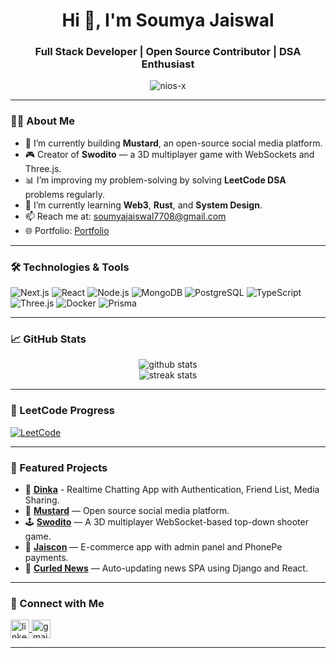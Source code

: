 <h1 align="center">Hi 👋, I'm Soumya Jaiswal</h1>
<h3 align="center">Full Stack Developer | Open Source Contributor | DSA Enthusiast</h3>

<p align="center">
  <img src="https://komarev.com/ghpvc/?username=nios-x&label=Profile%20views&color=0e75b6&style=flat" alt="nios-x" />
</p>

---

### 👨‍💻 About Me

- 🔭 I’m currently building **Mustard**, an open-source social media platform.
- 🎮 Creator of **Swodito** — a 3D multiplayer game with WebSockets and Three.js.
- 📊 I’m improving my problem-solving by solving **LeetCode DSA** problems regularly.
- 🌱 I’m currently learning **Web3**, **Rust**, and **System Design**.
- 📫 Reach me at: [soumyajaiswal7708@gmail.com](mailto:soumyajaiswal7708@gmail.com)
- 🌐 Portfolio: [Portfolio](https://portfolio-qc2k.onrender.com)

---

### 🛠️ Technologies & Tools

![Next.js](https://img.shields.io/badge/Next.js-000?logo=nextdotjs)
![React](https://img.shields.io/badge/React-20232A?logo=react&logoColor=61DAFB)
![Node.js](https://img.shields.io/badge/Node.js-339933?logo=node.js&logoColor=white)
![MongoDB](https://img.shields.io/badge/MongoDB-4EA94B?logo=mongodb&logoColor=white)
![PostgreSQL](https://img.shields.io/badge/PostgreSQL-4169E1?logo=postgresql&logoColor=white)
![TypeScript](https://img.shields.io/badge/TypeScript-007ACC?logo=typescript&logoColor=white)
![Three.js](https://img.shields.io/badge/Three.js-black?logo=three.js&logoColor=white)
![Docker](https://img.shields.io/badge/Docker-2496ED?logo=docker&logoColor=white)
![Prisma](https://img.shields.io/badge/Prisma-2D3748?logo=prisma&logoColor=white)

---

### 📈 GitHub Stats

<p align="center">
  <img src="https://github-readme-stats.vercel.app/api?username=nios-x&show_icons=true&theme=tokyonight" alt="github stats" />
  <br/>
  <img src="https://github-readme-streak-stats.herokuapp.com/?user=nios-x&theme=tokyonight" alt="streak stats"/>
</p>

---

### 🧩 LeetCode Progress

[![LeetCode](https://img.shields.io/badge/LeetCode-380+_problems-orange?logo=leetcode&logoColor=white)](https://leetcode.com/u/soumyajaiswal_7708)

---

### 📌 Featured Projects
- 🖤 [**Dinka**](https://dinka.pythonanywhere.com) - Realtime Chatting App with Authentication, Friend List, Media Sharing.
- 🚀 [**Mustard**](https://mustard7.onrender.com) — Open source social media platform.
- 🕹️ [**Swodito**](https://swodito.onrender.com) — A 3D multiplayer WebSocket-based top-down shooter game.
- 🛒 [**Jaiscon**](https://jaiscon.onrender.com) — E-commerce app with admin panel and PhonePe payments.
- 📰 [**Curled News**](https://curlednews.pythonanywhere.com) — Auto-updating news SPA using Django and React.
---

### 🔗 Connect with Me

<p align="left">
  <a href="https://www.linkedin.com/in/soumya-jaiswal7708" target="blank">
    <img align="center" src="https://cdn-icons-png.flaticon.com/512/174/174857.png" alt="linkedin" height="30" width="30" />
  </a>
  <a href="mailto:soumyajaiswal7708@gmail.com" target="blank">
    <img align="center" src="https://cdn-icons-png.flaticon.com/512/732/732200.png" alt="gmail" height="30" width="30" />
  </a>
</p>

---

<!--
**nios-x/nios-x** is a ✨ _special_ ✨ repository because its `README.md` (this file) appears on your GitHub profile.

Here are some ideas to get you started:

- 🔭 I’m currently working on ...
- 🌱 I’m currently learning ...
- 👯 I’m looking to collaborate on ...
- 🤔 I’m looking for help with ...
- 💬 Ask me about ...
- 📫 How to reach me: ...
- 😄 Pronouns: ...
- ⚡ Fun fact: ...
-->
